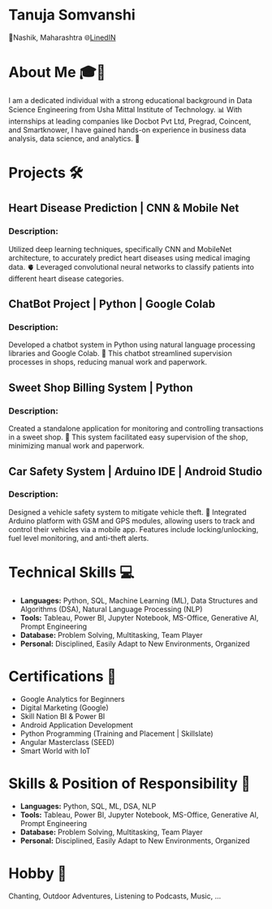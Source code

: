 # Tanuja Somvanshi
📍Nashik, Maharashtra
🌐[LinedIN](www.linkedin.com/in/tanuja-somvanshi/)

# About Me 🎓💼
I am a dedicated individual with a strong educational background in Data Science Engineering from Usha Mittal Institute of Technology. 📊 With internships at leading companies like Docbot Pvt Ltd, Pregrad, Coincent, and Smartknower, I have gained hands-on experience in business data analysis, data science, and analytics. 🚀

# Projects 🛠️

## Heart Disease Prediction | CNN & Mobile Net
### Description:
Utilized deep learning techniques, specifically CNN and MobileNet architecture, to accurately predict heart diseases using medical imaging data. 🫀 Leveraged convolutional neural networks to classify patients into different heart disease categories.

## ChatBot Project | Python | Google Colab
### Description:
Developed a chatbot system in Python using natural language processing libraries and Google Colab. 🤖 This chatbot streamlined supervision processes in shops, reducing manual work and paperwork.

## Sweet Shop Billing System | Python
### Description:
Created a standalone application for monitoring and controlling transactions in a sweet shop. 🍬 This system facilitated easy supervision of the shop, minimizing manual work and paperwork.

## Car Safety System | Arduino IDE | Android Studio
### Description:
Designed a vehicle safety system to mitigate vehicle theft. 🚗 Integrated Arduino platform with GSM and GPS modules, allowing users to track and control their vehicles via a mobile app. Features include locking/unlocking, fuel level monitoring, and anti-theft alerts.

# Technical Skills 💻

- **Languages:** Python, SQL, Machine Learning (ML), Data Structures and Algorithms (DSA), Natural Language Processing (NLP)
- **Tools:** Tableau, Power BI, Jupyter Notebook, MS-Office, Generative AI, Prompt Engineering
- **Database:** Problem Solving, Multitasking, Team Player
- **Personal:** Disciplined, Easily Adapt to New Environments, Organized

# Certifications 🏅

- Google Analytics for Beginners
- Digital Marketing (Google)
- Skill Nation BI & Power BI
- Android Application Development
- Python Programming (Training and Placement | Skillslate)
- Angular Masterclass (SEED)
- Smart World with IoT

# Skills & Position of Responsibility 💼

- **Languages:** Python, SQL, ML, DSA, NLP
- **Tools:** Tableau, Power BI, Jupyter Notebook, MS-Office, Generative AI, Prompt Engineering
- **Database:** Problem Solving, Multitasking, Team Player
- **Personal:** Disciplined, Easily Adapt to New Environments, Organized

# Hobby 🌟

Chanting, Outdoor Adventures, Listening to Podcasts, Music, ...
